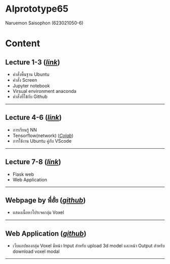 # AIprototype65
Naruemon Saisophon (623021050-6)

# Content
## Lecture 1-3 ([*link*](https://github.com/naruemonssp/AIprototype65/blob/main/Lecture%201-3.pdf))

- คำสั่งพื้นฐาน Ubuntu
- คำสั่ง Screen
- Jupyter notebook
- Virsual environment anaconda
- คำสั่งที่ใข้กับ Github

---

## Lecture 4-6 ([*link*](https://github.com/naruemonssp/AIprototype65/blob/main/Lecture%204-6.pdf))

- การเรียนรู้ NN
- Tensorflow(network) ([*Colab*](https://github.com/naruemonssp/AIprototype65/blob/main/Tensorflow(network).ipynb))
- การใช้งาน Ubuntu คู่กับ VScode 

---

## Lecture 7-8 ([*link*](https://github.com/naruemonssp/AIprototype65/blob/main/Lecture%207-8.pdf))

- Flask web
- Web Application

---

## Webpage by พี่อั่ย ([*github*](https://github.com/naruemonssp/VoxelPage))

- แสดงเนื้อหาโปรเจคกลุ่ม Voxel

---

## Web Application ([*github*](https://github.com/jittakorn-ch/WebapplicationVoxel))

- เว็บแอปของกลุ่ม Voxel มีหน้า Input สำหรับ upload 3d model และหน้า Output สำหรับ download voxel modal 

---
